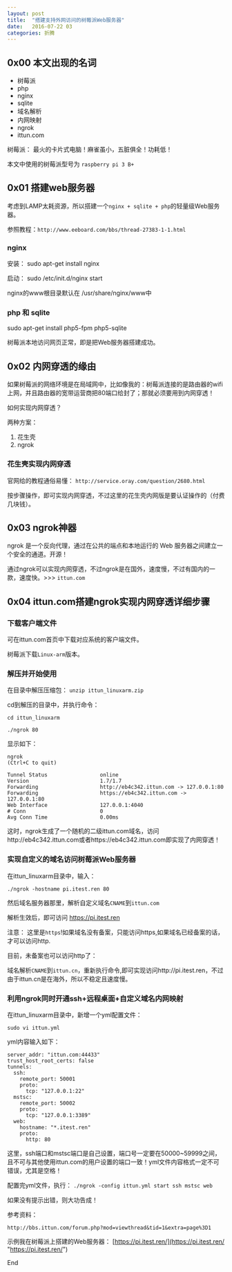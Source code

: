 ```yaml
---
layout: post
title:  "搭建支持外网访问的树莓派Web服务器"
date:   2016-07-22 03
categories: 折腾
---
```






## 0x00 本文出现的名词 ##

- 树莓派
- php
- nginx
- sqlite
- 域名解析
- 内网映射
- ngrok
- ittun.com

树莓派： 最火的卡片式电脑！麻雀虽小，五脏俱全！功耗低！

本文中使用的树莓派型号为 `raspberry pi 3 B+`

## 0x01 搭建web服务器 ##

考虑到LAMP太耗资源，所以搭建一个`nginx + sqlite + php`的轻量级Web服务器。

参照教程：`http://www.eeboard.com/bbs/thread-27383-1-1.html`

### nginx ###

安装： sudo apt-get install nginx

启动： sudo /etc/init.d/nginx start

nginx的www根目录默认在 /usr/share/nginx/www中

### php 和 sqlite ###

sudo apt-get install php5-fpm php5-sqlite

树莓派本地访问网页正常，即是把Web服务器搭建成功。

## 0x02 内网穿透的缘由 ##

如果树莓派的网络环境是在局域网中，比如像我的：树莓派连接的是路由器的wifi上网，并且路由器的宽带运营商把80端口给封了；那就必须要用到内网穿透！

如何实现内网穿透？

两种方案：

1. 花生壳
2. ngrok

### 花生壳实现内网穿透 ###

官网给的教程通俗易懂： `http://service.oray.com/question/2680.html`

按步骤操作，即可实现内网穿透，不过这里的花生壳内网版是要认证操作的（付费几块钱）。

## 0x03 ngrok神器 ##

ngrok 是一个反向代理，通过在公共的端点和本地运行的 Web 服务器之间建立一个安全的通道。开源！

通过ngrok可以实现内网穿透，不过ngrok是在国外，速度慢，不过有国内的一款，速度快。>>> `ittun.com`

## 0x04 ittun.com搭建ngrok实现内网穿透详细步骤 ##

### 下载客户端文件 ###

可在ittun.com首页中下载对应系统的客户端文件。

树莓派下载`Linux-arm`版本。

### 解压并开始使用 ###

在目录中解压压缩包： `unzip ittun_linuxarm.zip`

cd到解压的目录中，并执行命令：

	cd ittun_linuxarm
	
	./ngrok 80

显示如下：

	ngrok                                                                                                   (Ctrl+C to quit)
	                                                                                                                        
	Tunnel Status                 online                                                                                    
	Version                       1.7/1.7                                                                                   
	Forwarding                    http://eb4c342.ittun.com -> 127.0.0.1:80                                                  
	Forwarding                    https://eb4c342.ittun.com -> 127.0.0.1:80                                                 
	Web Interface                 127.0.0.1:4040                                                                            
	# Conn                        0                                                                                         
	Avg Conn Time                 0.00ms                                                                                    


这时，ngrok生成了一个随机的二级ittun.com域名，访问http://eb4c342.ittun.com或者https://eb4c342.ittun.com即实现了内网穿透！

### 实现自定义的域名访问树莓派Web服务器 ###

在ittun_linuxarm目录中，输入：

	./ngrok -hostname pi.itest.ren 80

然后域名服务器那里，解析自定义域名`CNAME`到`ittun.com`

解析生效后，即可访问 https://pi.itest.ren 

注意： 这里是`https`!如果域名没有备案，只能访问https,如果域名已经备案的话，才可以访问http.

目前，未备案也可以访问http了：

域名解析`CNAME`到`ittun.cn`，重新执行命令,即可实现访问http://pi.itest.ren，不过由于ittun.cn是在海外，所以不稳定且速度慢。

### 利用ngrok同时开通ssh+远程桌面+自定义域名内网映射 ###

在ittun_linuxarm目录中，新增一个yml配置文件：

	sudo vi ittun.yml

yml内容输入如下：

	server_addr: "ittun.com:44433"
	trust_host_root_certs: false
	tunnels:
	  ssh:
	    remote_port: 50001
	    proto:
	      tcp: "127.0.0.1:22"
	  mstsc:
	    remote_port: 50002
	    proto:
	      tcp: "127.0.0.1:3389"
	  web:
	    hostname: "*.itest.ren"
	    proto:
	      http: 80

这里，ssh端口和mstsc端口是自己设置，端口号一定要在50000~59999之间，且不可与其他使用ittun.com的用户设置的端口一致！yml文件内容格式一定不可错误，尤其是空格！

配置完yml文件，执行： `./ngrok -config ittun.yml start ssh mstsc web`

如果没有提示出错，则大功告成！

参考资料：

    http://bbs.ittun.com/forum.php?mod=viewthread&tid=1&extra=page%3D1



示例我在树莓派上搭建的Web服务器： [https://pi.itest.ren/](https://pi.itest.ren/ "https://pi.itest.ren/")

End